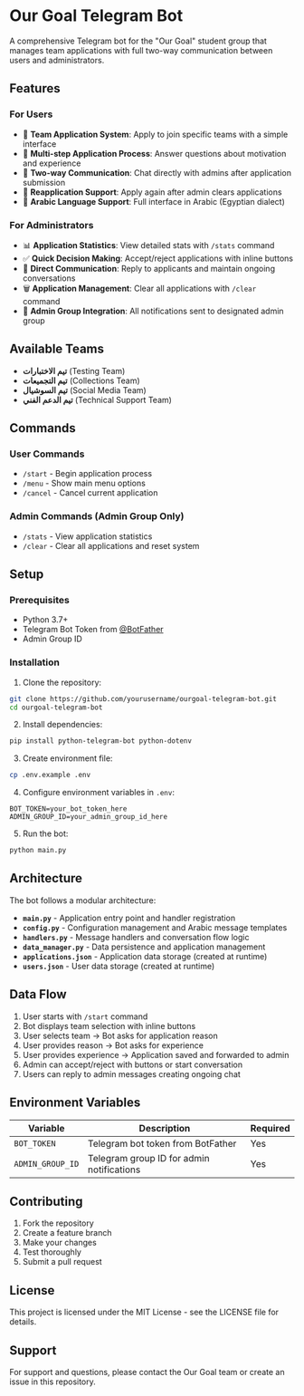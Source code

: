 # Our Goal Telegram Bot

A comprehensive Telegram bot for the "Our Goal" student group that manages team applications with full two-way communication between users and administrators.

## Features

### For Users
- 🎯 **Team Application System**: Apply to join specific teams with a simple interface
- 📝 **Multi-step Application Process**: Answer questions about motivation and experience
- 💬 **Two-way Communication**: Chat directly with admins after application submission
- 🔄 **Reapplication Support**: Apply again after admin clears applications
- 📱 **Arabic Language Support**: Full interface in Arabic (Egyptian dialect)

### For Administrators
- 📊 **Application Statistics**: View detailed stats with `/stats` command
- ✅ **Quick Decision Making**: Accept/reject applications with inline buttons
- 💬 **Direct Communication**: Reply to applicants and maintain ongoing conversations
- 🗑️ **Application Management**: Clear all applications with `/clear` command
- 📢 **Admin Group Integration**: All notifications sent to designated admin group

## Available Teams

- **تيم الاختبارات** (Testing Team)
- **تيم التجميعات** (Collections Team)  
- **تيم السوشيال** (Social Media Team)
- **تيم الدعم الفني** (Technical Support Team)

## Commands

### User Commands
- `/start` - Begin application process
- `/menu` - Show main menu options
- `/cancel` - Cancel current application

### Admin Commands (Admin Group Only)
- `/stats` - View application statistics
- `/clear` - Clear all applications and reset system

## Setup

### Prerequisites
- Python 3.7+
- Telegram Bot Token from [@BotFather](https://t.me/BotFather)
- Admin Group ID

### Installation

1. Clone the repository:
```bash
git clone https://github.com/yourusername/ourgoal-telegram-bot.git
cd ourgoal-telegram-bot
```

2. Install dependencies:
```bash
pip install python-telegram-bot python-dotenv
```

3. Create environment file:
```bash
cp .env.example .env
```

4. Configure environment variables in `.env`:
```
BOT_TOKEN=your_bot_token_here
ADMIN_GROUP_ID=your_admin_group_id_here
```

5. Run the bot:
```bash
python main.py
```

## Architecture

The bot follows a modular architecture:

- **`main.py`** - Application entry point and handler registration
- **`config.py`** - Configuration management and Arabic message templates
- **`handlers.py`** - Message handlers and conversation flow logic
- **`data_manager.py`** - Data persistence and application management
- **`applications.json`** - Application data storage (created at runtime)
- **`users.json`** - User data storage (created at runtime)

## Data Flow

1. User starts with `/start` command
2. Bot displays team selection with inline buttons
3. User selects team → Bot asks for application reason
4. User provides reason → Bot asks for experience
5. User provides experience → Application saved and forwarded to admin
6. Admin can accept/reject with buttons or start conversation
7. Users can reply to admin messages creating ongoing chat

## Environment Variables

| Variable | Description | Required |
|----------|-------------|----------|
| `BOT_TOKEN` | Telegram bot token from BotFather | Yes |
| `ADMIN_GROUP_ID` | Telegram group ID for admin notifications | Yes |

## Contributing

1. Fork the repository
2. Create a feature branch
3. Make your changes
4. Test thoroughly
5. Submit a pull request

## License

This project is licensed under the MIT License - see the LICENSE file for details.

## Support

For support and questions, please contact the Our Goal team or create an issue in this repository.